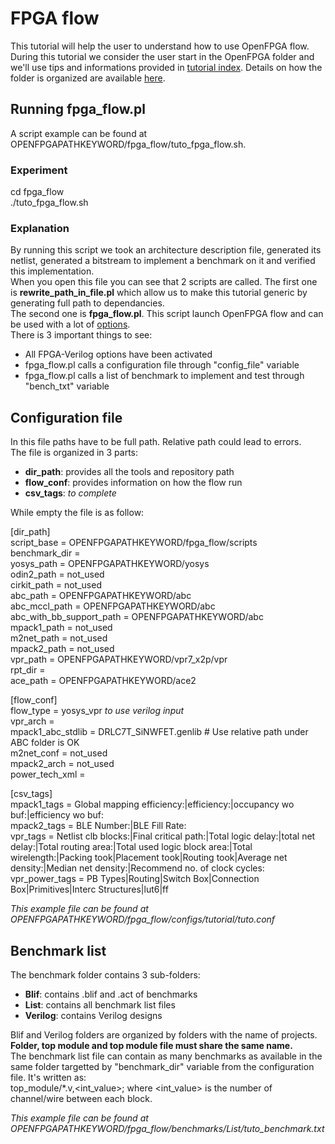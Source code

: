 # FPGA flow

This tutorial will help the user to understand how to use OpenFPGA flow.<br />
During this tutorial we consider the user start in the OpenFPGA folder and we'll use tips and informations provided in [tutorial index](https://github.com/LNIS-Projects/OpenFPGA/blob/documentation/tutorials/tutorial_index.md#tips-and-informations). Details on how the folder is organized are available [here](https://github.com/LNIS-Projects/OpenFPGA/blob/documentation/tutorials/fpga_flow/folder_organization.md).

## Running fpga_flow.pl

A script example can be found at OPENFPGAPATHKEYWORD/fpga_flow/tuto_fpga_flow.sh.

### Experiment

cd fpga_flow<br />
./tuto_fpga_flow.sh<br />

### Explanation

By running this script we took an architecture description file, generated its netlist, generated a bitstream to implement a benchmark on it and verified this implementation.<br />
When you open this file you can see that 2 scripts are called. The first one is **rewrite_path_in_file.pl** which allow us to make this tutorial generic by generating full path to dependancies.<br />
The second one is **fpga_flow.pl**. This script launch OpenFPGA flow and can be used with a lot of [options](https://github.com/LNIS-Projects/OpenFPGA/blob/documentation/tutorials/fpga_flow/options.md).<br />
There is 3 important things to see:
- All FPGA-Verilog options have been activated
- fpga_flow.pl calls a configuration file through "config_file" variable
- fpga_flow.pl calls a list of benchmark to implement and test through "bench_txt" variable

## Configuration file

In this file paths have to be full path. Relative path could lead to errors.<br />
The file is organized in 3 parts: 
* **dir_path**: provides all the tools and repository path
* **flow_conf**: provides information on how the flow run
* **csv_tags**: *to complete*

While empty the file is as follow:

[dir_path]<br />
script_base = OPENFPGAPATHKEYWORD/fpga_flow/scripts<br />
benchmark_dir = *<Path to the folder containing all sources of the design>*<br />
yosys_path = OPENFPGAPATHKEYWORD/yosys<br />
odin2_path = not_used<br />
cirkit_path = not_used<br />
abc_path = OPENFPGAPATHKEYWORD/abc<br />
abc_mccl_path = OPENFPGAPATHKEYWORD/abc<br />
abc_with_bb_support_path = OPENFPGAPATHKEYWORD/abc<br />
mpack1_path = not_used<br />
m2net_path = not_used<br />
mpack2_path = not_used<br />
vpr_path = OPENFPGAPATHKEYWORD/vpr7_x2p/vpr<br />
rpt_dir = *<wherever you want logs to be saved>*<br />
ace_path = OPENFPGAPATHKEYWORD/ace2<br />

[flow_conf]<br />
flow_type = yosys_vpr *to use verilog input*<br />
vpr_arch = *<wherever the architecture file is saved>*<br />
mpack1_abc_stdlib = DRLC7T_SiNWFET.genlib # Use relative path under ABC folder is OK<br />
m2net_conf = not_used<br />
mpack2_arch = not_used<br />
power_tech_xml = *<wherever the xml tech file is saved>*<br />

[csv_tags]<br />
mpack1_tags = Global mapping efficiency:|efficiency:|occupancy wo buf:|efficiency wo buf:<br />
mpack2_tags = BLE Number:|BLE Fill Rate: <br />
vpr_tags = Netlist clb blocks:|Final critical path:|Total logic delay:|total net delay:|Total routing area:|Total used logic block area:|Total wirelength:|Packing took|Placement took|Routing took|Average net density:|Median net density:|Recommend no. of clock cycles:<br />
vpr_power_tags = PB Types|Routing|Switch Box|Connection Box|Primitives|Interc Structures|lut6|ff<br />

*This example file can be found at OPENFPGAPATHKEYWORD/fpga_flow/configs/tutorial/tuto.conf*

## Benchmark list

The benchmark folder contains 3 sub-folders:
* **Blif**: contains .blif and .act of benchmarks
* **List**: contains all benchmark list files
* **Verilog**: contains Verilog designs

Blif and Verilog folders are organized by folders with the name of projects. **Folder, top module and top module file must share the same name.**<br />
The benchmark list file can contain as many benchmarks as available in the same folder targetted by "benchmark_dir" variable from the configuration file. It's written as:<br />
top_module/*.v,<int_value>; where <int_value> is the number of channel/wire between each block.

*This example file can be found at OPENFPGAPATHKEYWORD/fpga_flow/benchmarks/List/tuto_benchmark.txt*

